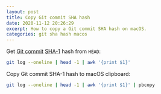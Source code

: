 ```yaml
---
layout: post
title: Copy Git commit SHA hash
date: 2020-11-12 20:26:29
excerpt: How to copy a Git commit SHA hash on macOS.
categories: git sha hash macos
---
```


Get [Git commit](https://git-scm.com/book/en/v2/Git-Tools-Revision-Selection) [SHA-1](https://en.wikipedia.org/wiki/SHA-1) hash from `HEAD`:

```sh
git log --oneline | head -1 | awk '{print $1}'
```

Copy Git commit SHA-1 hash to macOS clipboard:

```sh
git log --oneline | head -1 | awk '{print $1}' | pbcopy
```
